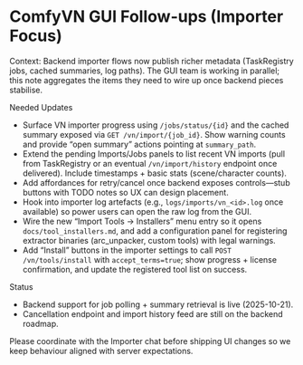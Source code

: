 # ComfyVN GUI Follow-ups (Importer Focus)

Context: Backend importer flows now publish richer metadata (TaskRegistry jobs, cached summaries, log paths). The GUI team is working in parallel; this note aggregates the items they need to wire up once backend pieces stabilise.

Needed Updates
- Surface VN importer progress using `/jobs/status/{id}` and the cached summary exposed via `GET /vn/import/{job_id}`. Show warning counts and provide “open summary” actions pointing at `summary_path`.
- Extend the pending Imports/Jobs panels to list recent VN imports (pull from TaskRegistry or an eventual `/vn/import/history` endpoint once delivered). Include timestamps + basic stats (scene/character counts).
- Add affordances for retry/cancel once backend exposes controls—stub buttons with TODO notes so UX can design placement.
- Hook into importer log artefacts (e.g., `logs/imports/vn_<id>.log` once available) so power users can open the raw log from the GUI.
- Wire the new “Import Tools → Installers” menu entry so it opens `docs/tool_installers.md`, and add a configuration panel for registering extractor binaries (arc_unpacker, custom tools) with legal warnings.
- Add “Install” buttons in the importer settings to call `POST /vn/tools/install` with `accept_terms=true`; show progress + license confirmation, and update the registered tool list on success.

Status
- Backend support for job polling + summary retrieval is live (2025-10-21).
- Cancellation endpoint and import history feed are still on the backend roadmap.

Please coordinate with the Importer chat before shipping UI changes so we keep behaviour aligned with server expectations.
